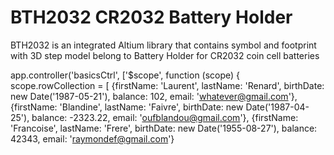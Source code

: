 # BTH2032 CR2032 Battery Holder
BTH2032 is an integrated Altium library that contains symbol and footprint with 3D step model belong to Battery Holder for CR2032 coin cell batteries



app.controller('basicsCtrl', ['$scope', function (scope) {
    scope.rowCollection = [
        {firstName: 'Laurent', lastName: 'Renard', birthDate: new Date('1987-05-21'), balance: 102, email: 'whatever@gmail.com'},
        {firstName: 'Blandine', lastName: 'Faivre', birthDate: new Date('1987-04-25'), balance: -2323.22, email: 'oufblandou@gmail.com'},
        {firstName: 'Francoise', lastName: 'Frere', birthDate: new Date('1955-08-27'), balance: 42343, email: 'raymondef@gmail.com'}

